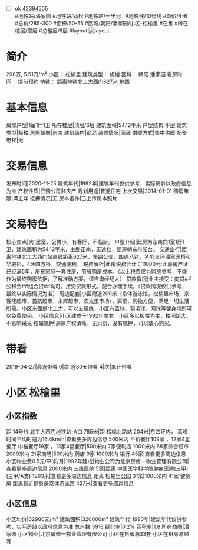 - [ ] ok [42394505](https://bj.5i5j.com/ershoufang/42394505.html)  
 #地铁站/潘家园 #地铁站/劲松 #地铁站/十里河 ,  #地铁线/10号线
#单价/4-6 #总价/285-300 #面积/50-55   #区域/朝阳/潘家园/小区-松榆里 #在售 #所在楼层/顶层 #总楼层/6层 #layout 
![layout](http://image16.5i5j.com/erp/house/4239/42394505/huxing/olghalnh25b586bb.jpg_P5.jpg) 
# 简介 
 298万,  5.51万/m² 
小区： 松榆里
建筑类型： 板楼
区域： 朝阳 潘家园
看房时间： 提前预约
地铁： 距离地铁北工大西门627米 地图
# 基本信息 
 房屋户型|1室1厅1卫
所在楼层|顶层/6层
建筑面积|54.12平米
户型结构|平层
建筑类型|板楼
房屋朝向|东南
建筑结构|钢混
装修情况|简装
供暖方式|集中供暖
配备电梯|无
# 交易信息 
 发布时间|2020-11-25
建筑年代|1992年|建筑年代仅供参考，实际房龄以政府信息为准
产权性质|已购公房非央产
规划用途|普通住宅
上次交易|2014-01-01
购房年限|满五年
抵押情况|无
房本备件|已上传房本照片
# 交易特色 
 核心卖点|大1居室，公摊小，有客厅，不临街。
户型介绍|此房为东南向1室1厅1卫，建筑面积为54.12平米，主卧正南，无遮挡，厨房朝东带阳台。
交通出行|距离地铁北工大西门站直线距离627米，多路公交，四通八达，紧邻三环潘家园桥和华威桥，4环四方桥，交通便利。
税费解析|此房税费合计：11000元;此房房产证已经满5年，房东家庭一套住房，节省购房成本。（以上税费仅为购房参考，不能作为最终购房依据，了解准确方案，请咨询经纪人）
贷款情况|业主接受：商贷##公积金##组合贷##均可。接受贷款形式，配合办理手续。（贷款情况仅供参考，最终以实际情况为准）
周边配套|小区附近200米（京体游泳馆，松榆里市场，京客隆超市，首航超市，永辉超市，农光里市场），买菜、购物方便，满足一切生活所需。小区东面是北工大，可以去晨练，小区有篮球、羽毛球、网球等健身场所可以免费使用。
小区信息|小区建成于1992年左右，小区多以板楼为主，楼间距大，不影响采光
权属抵押|房屋产权清晰，无纠纷，没有抵押，可以放心购买。
# 带看 
 2019-04-27|最近带看	 0|次|近30天带看	 4|次|累计带看
# 小区 松榆里
## 小区指数 
 距 14号线 北工大西门地铁站-A口 785米|距 松榆北路站 204米|东四环内， 高峰时间平均时速为16.4km/h|查看更多周边信息
500米内 平价餐厅109家 ，12家4星餐厅
中档餐厅19家 ，13家4星餐厅|500米内 7家便利店
1000米内 68家综合超市
2000米内 21家商场|500米内 药店 9家
1000米内 银行 45家|查看更多周边信息
小区物业费0.5元/平米/月|1992年建成|物业公司为北京房修一物业管理有限公司|查看更多周边信息
2000米内 三级医院 5家|距离 中国医学科学院肿瘤医院(三甲) (三甲/A类) 1993米|查看更多周边信息
距离 松榆里公园 31米|1000米内 41家 健身房
距离最近健身房京体游泳馆 437米|查看更多周边信息
## 小区信息 
 小区均价|62980元/m²
建筑面积|320000m²
建筑年代|1990年|建筑年代仅供参考，实际房龄以政府信息为准
总户数|3918
绿化率|0.2%
容积率|1.8
所在商圈|潘家园
小区物业|北京房修一物业管理有限公司
小区在售房源33套
小区在租房源14套
